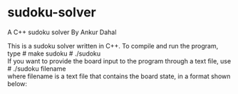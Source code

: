# sudoku-solver
A C++ sudoku solver
By Ankur Dahal

This is a sudoku solver written in C++. To compile and run the program, type
            # make sudoku 
            # ./sudoku    
If you want to provide the board input to the program through a text file, use 
            # ./sudoku filename  
where filename is a text file that contains the board state, in a format shown below:

